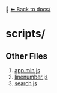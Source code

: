 📁 [⬅ Back to docs/](../README.md)

# scripts/


## Other Files
1. [app.min.js](./app.min.js)
2. [linenumber.js](./linenumber.js)
3. [search.js](./search.js)